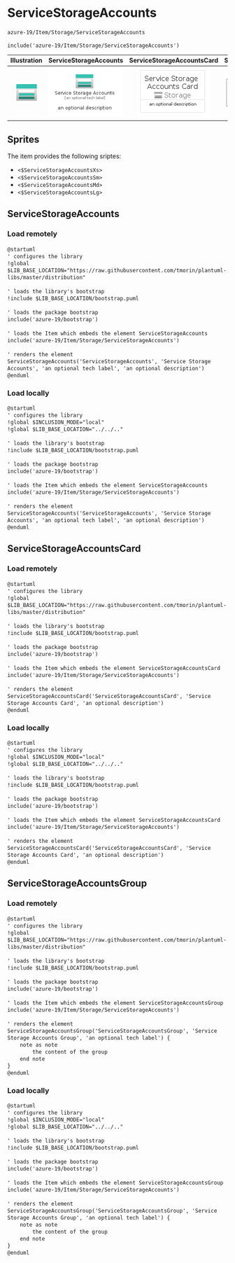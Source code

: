 # ServiceStorageAccounts


```text
azure-19/Item/Storage/ServiceStorageAccounts
```

```text
include('azure-19/Item/Storage/ServiceStorageAccounts')
```



| Illustration | ServiceStorageAccounts | ServiceStorageAccountsCard | ServiceStorageAccountsGroup |
| :---: | :---: | :---: | :---: |
| ![illustration for Illustration](../../../azure-19/Item/Storage/ServiceStorageAccounts.png) | ![illustration for ServiceStorageAccounts](../../../azure-19/Item/Storage/ServiceStorageAccounts.Local.png) | ![illustration for ServiceStorageAccountsCard](../../../azure-19/Item/Storage/ServiceStorageAccountsCard.Local.png) | ![illustration for ServiceStorageAccountsGroup](../../../azure-19/Item/Storage/ServiceStorageAccountsGroup.Local.png) |



## Sprites
The item provides the following sriptes:

- `<$ServiceStorageAccountsXs>`
- `<$ServiceStorageAccountsSm>`
- `<$ServiceStorageAccountsMd>`
- `<$ServiceStorageAccountsLg>`





## ServiceStorageAccounts

### Load remotely
```plantuml
@startuml
' configures the library
!global $LIB_BASE_LOCATION="https://raw.githubusercontent.com/tmorin/plantuml-libs/master/distribution"

' loads the library's bootstrap
!include $LIB_BASE_LOCATION/bootstrap.puml

' loads the package bootstrap
include('azure-19/bootstrap')

' loads the Item which embeds the element ServiceStorageAccounts
include('azure-19/Item/Storage/ServiceStorageAccounts')

' renders the element
ServiceStorageAccounts('ServiceStorageAccounts', 'Service Storage Accounts', 'an optional tech label', 'an optional description')
@enduml
```

### Load locally
```plantuml
@startuml
' configures the library
!global $INCLUSION_MODE="local"
!global $LIB_BASE_LOCATION="../../.."

' loads the library's bootstrap
!include $LIB_BASE_LOCATION/bootstrap.puml

' loads the package bootstrap
include('azure-19/bootstrap')

' loads the Item which embeds the element ServiceStorageAccounts
include('azure-19/Item/Storage/ServiceStorageAccounts')

' renders the element
ServiceStorageAccounts('ServiceStorageAccounts', 'Service Storage Accounts', 'an optional tech label', 'an optional description')
@enduml
```

## ServiceStorageAccountsCard

### Load remotely
```plantuml
@startuml
' configures the library
!global $LIB_BASE_LOCATION="https://raw.githubusercontent.com/tmorin/plantuml-libs/master/distribution"

' loads the library's bootstrap
!include $LIB_BASE_LOCATION/bootstrap.puml

' loads the package bootstrap
include('azure-19/bootstrap')

' loads the Item which embeds the element ServiceStorageAccountsCard
include('azure-19/Item/Storage/ServiceStorageAccounts')

' renders the element
ServiceStorageAccountsCard('ServiceStorageAccountsCard', 'Service Storage Accounts Card', 'an optional description')
@enduml
```

### Load locally
```plantuml
@startuml
' configures the library
!global $INCLUSION_MODE="local"
!global $LIB_BASE_LOCATION="../../.."

' loads the library's bootstrap
!include $LIB_BASE_LOCATION/bootstrap.puml

' loads the package bootstrap
include('azure-19/bootstrap')

' loads the Item which embeds the element ServiceStorageAccountsCard
include('azure-19/Item/Storage/ServiceStorageAccounts')

' renders the element
ServiceStorageAccountsCard('ServiceStorageAccountsCard', 'Service Storage Accounts Card', 'an optional description')
@enduml
```

## ServiceStorageAccountsGroup

### Load remotely
```plantuml
@startuml
' configures the library
!global $LIB_BASE_LOCATION="https://raw.githubusercontent.com/tmorin/plantuml-libs/master/distribution"

' loads the library's bootstrap
!include $LIB_BASE_LOCATION/bootstrap.puml

' loads the package bootstrap
include('azure-19/bootstrap')

' loads the Item which embeds the element ServiceStorageAccountsGroup
include('azure-19/Item/Storage/ServiceStorageAccounts')

' renders the element
ServiceStorageAccountsGroup('ServiceStorageAccountsGroup', 'Service Storage Accounts Group', 'an optional tech label') {
    note as note
        the content of the group
    end note
}
@enduml
```

### Load locally
```plantuml
@startuml
' configures the library
!global $INCLUSION_MODE="local"
!global $LIB_BASE_LOCATION="../../.."

' loads the library's bootstrap
!include $LIB_BASE_LOCATION/bootstrap.puml

' loads the package bootstrap
include('azure-19/bootstrap')

' loads the Item which embeds the element ServiceStorageAccountsGroup
include('azure-19/Item/Storage/ServiceStorageAccounts')

' renders the element
ServiceStorageAccountsGroup('ServiceStorageAccountsGroup', 'Service Storage Accounts Group', 'an optional tech label') {
    note as note
        the content of the group
    end note
}
@enduml
```


